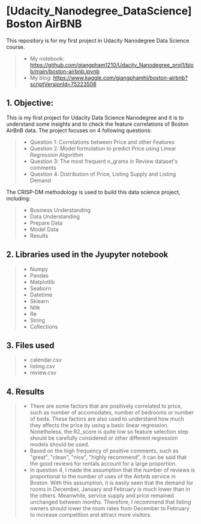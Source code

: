 # [Udacity_Nanodegree_DataScience] Boston AirBNB

This repository is for my first project in Udacity Nanodegree Data Science course.

>- My notebook: https://github.com/giangpham1210/Udacity_Nanodegree_proj1/blob/main/boston-airbnb.ipynb
>- My blog: https://www.kaggle.com/giangphamhl/boston-airbnb?scriptVersionId=75223508

## 1.	Objective:
This is my first project for Udacity Data Science Nanodegree and it is to understand some insights and to check the feature correlations of Boston AirBnB data.
The project focuses on 4 following questions:
>- Question 1: Correlations between Price and other Features
>- Question 2: Model formulation to predict Price using Linear Regression Algorithm
>- Question 3: The most frequent n_grams in Review dataset's comments
>- Question 4: Distribution of Price, Listing Supply and Listing Demand


The CRISP-DM methodology is used to build this data science project, including:
>- Business Understanding
>- Data Understanding
>- Prepare Data
>- Model Data
>- Results

## 2.	Libraries used in the Jyupyter notebook
>- Numpy
>- Pandas
>- Matplotlib
>- Seaborn
>- Datetime
>- Sklearn
>- Nltk
>- Re
>- String
>- Collections

## 3. Files used
>- calendar.csv
>- listing.csv
>- review.csv

## 4. Results
>- There are some factors that are positively correlated to price, such as number of accomodates, number of bedrooms or number of beds. These factors are also used to understand how much they affects the price by using a basic linear regression. Nonetheless, the R2_score is quite low so feature selection step should be carefully considered or other different regression models should be used.
>- Based on the high frequency of positive comments, such as "great", "clean", "nice", "highly recommend", it can be said that the good reviews for rentals account for a large proportion.
>- In question 4, I made the assumption that the number of reviews is proportional to the number of uses of the Airbnb service in Boston. With this assumption, it is easily seen that the demand for rooms in December, January and February is much lower than in the others. Meanwhile, service supply and price remained unchanged between months. Therefore, I recommend that listing owners should lower the room rates from December to February to increase competition and attract more visitors. 
